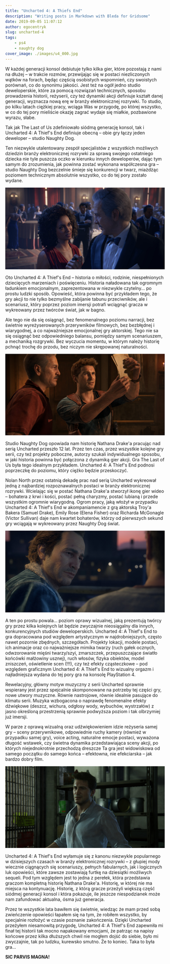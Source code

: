 ```yaml
---
title: "Uncharted 4: A Thiefs End"
description: "Writing posts in Markdown with Bleda for Gridsome"
date: 2019-09-05 11:07:12
author: egocentryk
slug: uncharted-4
tags:
    - ps4
    - naughty dog
cover_image: ./images/u4_000.jpg
---
```


W każdej generacji konsol debiutuje tylko kilka gier, które pozostają z nami na dłużej – w trakcie rozmów, przewijając się w postaci niezliczonych wątków na forach, będąc częścią osobistych wspomnień, czy swoistych porównań, co do synonimu jakości. Jest też na ogół jedno studio deweloperskie, które za pomocą rozwiązań technicznych, sposobu prowadzenia historii, reżyserii, czy też dynamiki akcji definiuje kształt danej generacji, wyznacza nową erę w branży elektronicznej rozrywki. To studio, po kilku latach ciężkiej pracy, wciąga Was w przygodę, po której wszystko, w co do tej pory mieliście okazję zagrać wydaje się miałkie, pozbawione wyrazu, słabe.

Tak jak The Last of Us zdefiniowało siódmą generację konsol, tak i Uncharted 4: A Thief's End definiuje obecną – obie gry łączy jeden deweloper – studio Naughty Dog.

Ten niezwykle utalentowany zespół specjalistów z wszystkich możliwych dziedzin branży elektronicznej rozrywki za sprawą swojego ostatniego dziecka nie tyle puszcza oczko w kierunku innych deweloperów, dając tym samym do zrozumienia, jak powinna zostać wykonana współczesna gra – studio Naughty Dog bezczelnie śmieje się konkurencji w twarz, miażdżąc poziomem technicznym absolutnie wszystko, co do tej pory zostało wydane.

![Image](./images/u4_001.jpg)

Oto Uncharted 4: A Thief's End – historia o miłości, rodzinie, niespełnionych dziecięcych marzeniach i poświęceniu. Historia naładowana tak ogromnym ładunkiem emocjonalnym, zaprezentowana w niezwykle czytelny... po prostu ludzki sposób. Opowieść, która powinna być przykładem tego, że gry akcji to nie tylko bezmyślne zabijanie tabunu przeciwników, ale i scenariusz, który poprzez poziom imersji potrafi wciągnąć gracza w wykreowany przez twórców świat, jak w bagno.

Ale tego nie da się osiągnąć, bez fenomenalnego poziomu narracji, bez świetnie wyreżyserowanych przerywników filmowych, bez bezbłędnej i wiarygodnej, a co najważniejsze emocjonalnej gry aktorskiej. Tego nie sa się osiągnąć bez odpowiedniego balansu, pomiędzy samym scenariuszem, a mechaniką rozgrywki. Bez wyczucia momentu, w którym należy historię pchnąć trochę do przodu, bez niczym nie skrępowanej naturalności.

![Image](./images/u4_002.jpg)

Studio Naughty Dog opowiada nam historię Nathana Drake'a pracując nad serią Uncharted przeszło 12 lat. Przez ten czas, przez wszystkie kolejne gry serii, czy też projekty poboczne, autorzy szukali indywidualnego sposobu, w jaki historia powinna być połączona z dynamiką gier akcji. Gra The Last of Us była tego idealnym przykładem. Uncharted 4: A Thief's End podnosi poprzeczkę do poziomu, który ciężko będzie przeskoczyć.

Nolan North przez ostatnią dekadę prac nad serią Uncharted wykreował jedną z najbardziej rozpoznawalnych postaci w branży elektronicznej rozrywki. Wcielając się w postać Nathana Drake'a stworzył ikonę gier wideo – bohatera z krwi i kości, postać pełną charyzmy, postać lubianą i przede wszystkim ogromnie wiarygodną. Ogrom pracy, jaką włożył w przypadku Uncharted 4: A Thief's End w akompaniamencie z grą aktorską Troy'a Bakera (Samuel Drake), Emily Rose (Elena Fisher) oraz Richarda McGonagle (Victor Sullivan) daje nam kwartet bohaterów, którzy od pierwszych sekund gry wciągają w wykreowany przez Naughty Dog świat.

![Image](./images/u4_003.jpg)

A ten po prostu powala... poziom oprawy wizualnej, jaką prezentują twórcy gry przez kilka kolejnych lat będzie zwyczajnie nieosiągalny dla innych, konkurencyjnych studiów deweloperskich. Uncharted 4: A Thief's End to gra dopracowana pod względem artystycznym w najdrobniejszych, często nawet pozornie zbędnych, szczegółach. Projekty lokacji, modele postaci, ich animacje oraz co najważniejsze mimika twarzy (ruch gałek ocznych, odwzorowanie mięśni twarzy/szyi, zmarszczek, przepuszczające światło końcówki małżowiny usznej), ruch włosów, fizyka obiektów, model zniszczeń, oświetlenie scen (!!!), czy też efekty cząsteczkowe – pod względem graficznym Uncharted 4: A Thief's End to wizualny orgazm i najładniejsza wydana do tej pory gra na konsolę PlayStation 4.

Rewelacyjny, główny motyw muzyczny z serii Uncharted sprawnie wspierany jest przez spejcalnie skomponowane na potrzeby tej części gry, nowe utwory muzyczne. Równie nastrojowe, równie idealnie pasujące do klimatu serii. Muzyka wzbogacona o naprawdę fenomenalne efekty dźwiękowe (deszcz, wichura, odgłosy wody, wybuchów, wystrzałów) z jasno określoną przestrzenią sprawnie podwyższa poziom i tak olbrzymiej już imersji.

W parze z oprawą wizualną oraz udźwiękowieniem idzie reżyseria samej gry – sceny przerywnikowe, odpowiednie ruchy kamery (również w przypadku samej gry), voice acting, naturalne emocje postaci, wyważona długość wstawek, czy świetna dynamika przedstawiająca sceny akcji, po których niejednokrotnie przechodzą dreszcze Ta gra jest widowiskowa od samego początku do samego końca – efektowna, nie efekciarska – jak bardzo dobry film.

![Image](./images/u4_004.jpg)

Uncharted 4: A Thief's End wyłamuje się z kanonu niezwykle popularnego w dzisiejszych czasach w branży elektronicznej rozrywki – z głupiej mody wiecznie ciągnących się scenariuszy, pełnych fabularnych, jak i logicznych luk opowieści, które zawsze zostawiają furtkę na dziesiątki możliwych sequeli. Pod tym względem jest to jedna z perełek, która przedstawia graczom kompletną historię Nathana Drake'a. Historię, w której nie ma miejsca na kontynuację. Historię, z którą gracze przeżyli większą część siódmej generacji konsol i która pokazuje, ile jeszcze niespodzianek może nam zafundować aktualna, ósma już generacja.

Przez te wszystkie lata bawiłem się świetnie, wiedząc że mam przed sobą zwieńczenie opowieści łapałem się na tym, że robiłem wszystko, by specjalnie rozłożyć w czasie poznanie zakończenia. Dzięki Uncharted przeżyłem niesamowitą przygodę, Uncharted 4: A Thief's End zapewniła mi finał tej historii tak mocno napakowany emocjami, że patrząc na napisy końcowe przez kilka dłuższych chwil nie mogłem dojść do siebie, było mi zwyczajnie, tak po ludzku, kurewsko smutno. Że to koniec. Taka to była gra...

**SIC PARVIS MAGNA!**